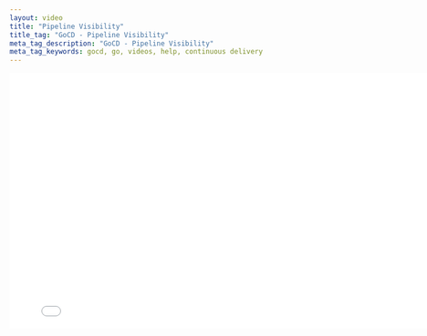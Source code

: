 ```yaml
---
layout: video
title: "Pipeline Visibility"
title_tag: "GoCD - Pipeline Visibility"
meta_tag_description: "GoCD - Pipeline Visibility"
meta_tag_keywords: gocd, go, videos, help, continuous delivery
---
```


<iframe src="//fast.wistia.net/embed/iframe/a2s4zza6ay" allowtransparency="true" frameborder="0" scrolling="no" class="wistia_embed" name="wistia_embed" allowfullscreen mozallowfullscreen webkitallowfullscreen oallowfullscreen msallowfullscreen width="800" height="450"></iframe>
